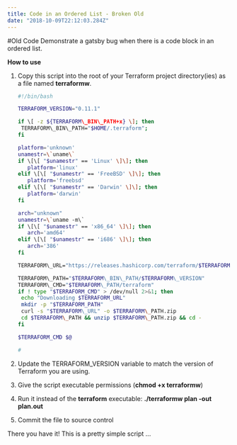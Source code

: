 ```yaml
---
title: Code in an Ordered List - Broken Old
date: "2018-10-09T22:12:03.284Z"
---
```


#Old Code
Demonstrate a gatsby bug when there is a code block in an ordered list.


**How to use**

1. Copy this script into the root of your Terraform project directory(ies) as a file named **terraformw**.

   ```bash
   #!/bin/bash

   TERRAFORM_VERSION="0.11.1"

   if \[ -z ${TERRAFORM\_BIN\_PATH+x} \]; then
   	TERRAFORM\_BIN\_PATH="$HOME/.terraform";
   fi

   platform='unknown'
   unamestr=\`uname\`
   if \[\[ "$unamestr" == 'Linux' \]\]; then
      platform='linux'
   elif \[\[ "$unamestr" == 'FreeBSD' \]\]; then
      platform='freebsd'
   elif \[\[ "$unamestr" == 'Darwin' \]\]; then
      platform='darwin'
   fi

   arch="unknown"
   unamestr=\`uname -m\`
   if \[\[ "$unamestr" == 'x86_64' \]\]; then
      arch='amd64'
   elif \[\[ "$unamestr" == 'i686' \]\]; then
      arch='386'
   fi

   TERRAFORM\_URL="https://releases.hashicorp.com/terraform/$TERRAFORM\_VERSION/terraform_$TERRAFORM\_VERSION"\_"$platform"_"$arch".zip

   TERRAFORM\_PATH="$TERRAFORM\_BIN\_PATH/$TERRAFORM\_VERSION"
   TERRAFORM\_CMD="$TERRAFORM\_PATH/terraform"
   if ! type "$TERRAFORM_CMD" > /dev/null 2>&1; then
   	echo "Downloading $TERRAFORM_URL"
   	mkdir -p "$TERRAFORM_PATH"
   	curl -s "$TERRAFORM\_URL" -o $TERRAFORM\_PATH.zip
   	cd $TERRAFORM\_PATH && unzip $TERRAFORM\_PATH.zip && cd -
   fi

   $TERRAFORM_CMD $@

   #
   ```

2. Update the TERRAFORM_VERSION variable to match the version of Terraform you are using.
3. Give the script executable permissions (**chmod +x terraformw**)
4. Run it instead of the **terraform** executable: **./terraformw plan -out plan.out**
5. Commit the file to source control

There you have it! This is a pretty simple script ...